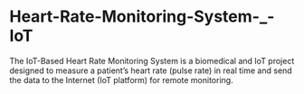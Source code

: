 # Heart-Rate-Monitoring-System-_-IoT
The IoT-Based Heart Rate Monitoring System is a biomedical and IoT project designed to measure a patient’s heart rate (pulse rate) in real time and send the data to the Internet (IoT platform) for remote monitoring.
